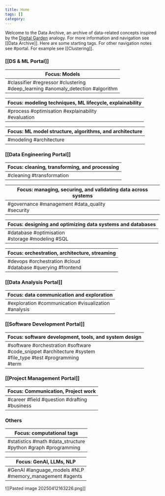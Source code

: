 ```yaml
---
title: Home
tags: []
category:
---
```

Welcome to the Data Archive, an archive of data-related concepts inspired by the [Digital Garden](https://jzhao.xyz/posts/networked-thought/) analogy. For more information and navigation see [[Data Archive]]. Here are some starting tags. For other navigation notes see #portal. For example see [[Clustering]].
### [[DS & ML Portal]]

| Focus: Models                                                                       |
| ----------------------------------------------------------------------------------- |
| #classifier #regressor #clustering<br>#deep_learning #anomaly_detection #algorithm  |

| Focus: modeling techniques, ML lifecycle, explainability          |
| ----------------------------------------------------------------- |
| #process #optimisation #explainability<br>#evaluation |

| Focus: ML model structure, algorithms, and architecture |
| ------------------------------------------------------- |
| #modeling #architecture                    |
### [[Data Engineering Portal]]

| Focus: cleaning, transforming, and processing |
| --------------------------------------------- |
| #cleaning #transformation                     |

| Focus: managing, securing, and validating data across systems |
| ------------------------------------------------------------- |
| #governance #management #data_quality<br>#security            |

| Focus: designing and optimizing data systems and databases |
| ---------------------------------------------------------- |
| #database #optimisation <br>#storage #modeling #SQL        |

| Focus: orchestration, architecture, streaming                  |
| -------------------------------------------------------------- |
| #devops #orchestration #cloud<br>#database #querying #frontend |

### [[Data Analysis Portal]]

| Focus: data communication and exploration                                      |
| ------------------------------------------------------------------------------ |
| #exploration #communication #visualization<br>#analysis |
### [[Software Development Portal]]

| Focus: software development, tools, and system design                                                                  |
| ---------------------------------------------------------------------------------------------------------------------- |
| #software #orchestration #software<br> #code_snippet #architecture #system<br> #file_type #test #programming<br> #term |
### [[Project Management Portal]]

| Focus: Communication, Project work               |
| ------------------------------------------------ |
| #career #field #question #drafting <br>#business |
### Others

| Focus: computational tags                                         |
| ----------------------------------------------------------------- |
| #statistics #math #data_structure<br>#python #graph #programming |

| Focus: GenAI, LLMs, NLP                                     |
| ----------------------------------------------------------- |
| #GenAI #language_models #NLP<br>#memory_management #agents  |

![[Pasted image 20250412163226.png]]